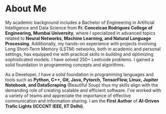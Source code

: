 # About Me

My academic background includes a Bachelor of Engineering in Artificial Intelligence and Data Science from **Fr. Conceicao Rodrigues College of Engineering, Mumbai University**, where I specialized in advanced topics related to **Neural Networks, Machine Learning, and Natural Language Processing**. Additionally, my hands-on experience with projects involving Long Short-Term Memory (LSTM) networks, both in academic and personal settings, has equipped me with practical skills in building and optimizing sophisticated models. I have solved 250+ Leetcode problems. I gained a solid foundation in programming concepts and algorithms.

As a Developer, I have a solid foundation in programming languages and tools  such as **Python, C++, Git, Java, Pytorch, TensorFlow, Linux, Jupiter Notebook, and DataScraping** (Beautiful Soup) thus my skills align with the demanding role of creating scalable and efficient software. I've worked with a variety of teams and appreciate the importance of effective communication and information sharing. I am the **First Author** of **AI-Driven Trafic Lights (ICCCNT IEEE, IIT Delhi)**.
